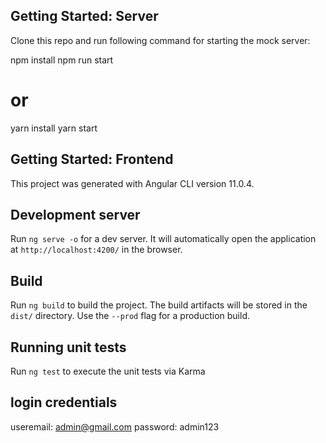 
## Getting Started: Server

Clone this repo and run following command for starting the mock server:

npm install
npm run start
# or
yarn install
yarn start

## Getting Started: Frontend

This project was generated with Angular CLI version 11.0.4.

## Development server

Run `ng serve -o` for a dev server. It will automatically open the application at `http://localhost:4200/` in the browser.

## Build

Run `ng build` to build the project. The build artifacts will be stored in the `dist/` directory. Use the `--prod` flag for a production build.

## Running unit tests

Run `ng test` to execute the unit tests via Karma

## login credentials

useremail: admin@gmail.com
password: admin123